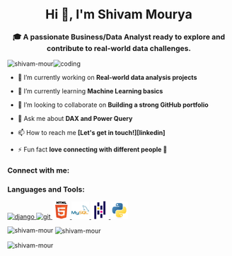 <h1 align="center">Hi 👋, I'm Shivam Mourya</h1>
<h3 align="center">🎓 A passionate Business/Data Analyst ready to explore and contribute to real-world data challenges.</h3>

<img align="right" alt="coding" width="400" src="https://media1.giphy.com/media/v1.Y2lkPTc5MGI3NjExeDF5bTZta2RoZXRtY3A3Ym4xY3N6aHlwdXJuejZiM2UxbDRtc3lsciZlcD12MV9naWZzX3NlYXJjaCZjdD1n/LaVp0AyqR5bGsC5Cbm/giphy.webp">

<p align="left"> <img src="https://komarev.com/ghpvc/?username=shivam-mour&label=Profile%20views&color=0e75b6&style=flat" alt="shivam-mour" /> </p>

- 🔭 I’m currently working on **Real-world data analysis projects**

- 🌱 I’m currently learning **Machine Learning basics**

- 👯 I’m looking to collaborate on **Building a strong GitHub portfolio**

- 💬 Ask me about **DAX and Power Query**

- 📫 How to reach me **[Let's get in touch!][linkedin]**

- ⚡ Fun fact **love connecting with different people 🙌**

<h3 align="left">Connect with me:</h3>
<p align="left">
</p>

<h3 align="left">Languages and Tools:</h3>
<p align="left"> <a href="https://www.djangoproject.com/" target="_blank" rel="noreferrer"> <img src="https://cdn.worldvectorlogo.com/logos/django.svg" alt="django" width="40" height="40"/> </a> <a href="https://git-scm.com/" target="_blank" rel="noreferrer"> <img src="https://www.vectorlogo.zone/logos/git-scm/git-scm-icon.svg" alt="git" width="40" height="40"/> </a> <a href="https://www.w3.org/html/" target="_blank" rel="noreferrer"> <img src="https://raw.githubusercontent.com/devicons/devicon/master/icons/html5/html5-original-wordmark.svg" alt="html5" width="40" height="40"/> </a> <a href="https://www.mysql.com/" target="_blank" rel="noreferrer"> <img src="https://raw.githubusercontent.com/devicons/devicon/master/icons/mysql/mysql-original-wordmark.svg" alt="mysql" width="40" height="40"/> </a> <a href="https://pandas.pydata.org/" target="_blank" rel="noreferrer"> <img src="https://raw.githubusercontent.com/devicons/devicon/2ae2a900d2f041da66e950e4d48052658d850630/icons/pandas/pandas-original.svg" alt="pandas" width="40" height="40"/> </a> <a href="https://www.python.org" target="_blank" rel="noreferrer"> <img src="https://raw.githubusercontent.com/devicons/devicon/master/icons/python/python-original.svg" alt="python" width="40" height="40"/> </a> </p>

<p><img align="left" src="https://github-readme-stats.vercel.app/api/top-langs?username=shivam-mour&show_icons=true&locale=en&layout=compact" alt="shivam-mour" /></p>

<p>&nbsp;<img align="center" src="https://github-readme-stats.vercel.app/api?username=shivam-mour&show_icons=true&locale=en" alt="shivam-mour" /></p>

<p><img align="center" src="https://github-readme-streak-stats.herokuapp.com/?user=shivam-mour&" alt="shivam-mour" /></p>
